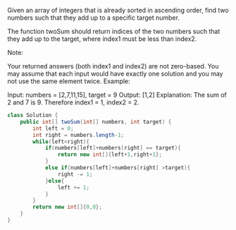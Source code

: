 Given an array of integers that is already sorted in ascending order, find two numbers such that they add up to a specific target number.

The function twoSum should return indices of the two numbers such that they add up to the target, where index1 must be less than index2.

Note:

Your returned answers (both index1 and index2) are not zero-based.
You may assume that each input would have exactly one solution and you may not use the same element twice.
Example:

Input: numbers = [2,7,11,15], target = 9
Output: [1,2]
Explanation: The sum of 2 and 7 is 9. Therefore index1 = 1, index2 = 2.

```java
class Solution {
    public int[] twoSum(int[] numbers, int target) {
        int left = 0;
        int right = numbers.length-1;
        while(left<right){
            if(numbers[left]+numbers[right] == target){
                return new int[]{left+1,right+1};
            }
            else if(numbers[left]+numbers[right] >target){
                right -= 1;
            }else{
                left += 1;
            }
        }
        return new int[]{0,0};
    }
}
```
